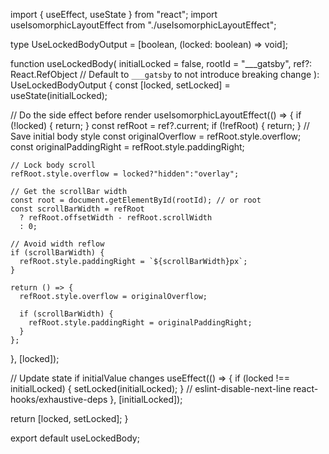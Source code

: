 import { useEffect, useState } from "react";
import useIsomorphicLayoutEffect from "./useIsomorphicLayoutEffect";

type UseLockedBodyOutput = [boolean, (locked: boolean) => void];

function useLockedBody(
  initialLocked = false,
  rootId = "___gatsby",
  ref?: React.RefObject<HTMLElement> // Default to `___gatsby` to not introduce breaking change
): UseLockedBodyOutput {
  const [locked, setLocked] = useState(initialLocked);

  // Do the side effect before render
  useIsomorphicLayoutEffect(() => {
    if (!locked) {
      return;
    }
    const refRoot = ref?.current;
    if (!refRoot) {
      return;
    }
    // Save initial body style
    const originalOverflow = refRoot.style.overflow;
    const originalPaddingRight = refRoot.style.paddingRight;

    // Lock body scroll
    refRoot.style.overflow = locked?"hidden":"overlay";

    // Get the scrollBar width
    const root = document.getElementById(rootId); // or root
    const scrollBarWidth = refRoot
      ? refRoot.offsetWidth - refRoot.scrollWidth
      : 0;

    // Avoid width reflow
    if (scrollBarWidth) {
      refRoot.style.paddingRight = `${scrollBarWidth}px`;
    }

    return () => {
      refRoot.style.overflow = originalOverflow;

      if (scrollBarWidth) {
        refRoot.style.paddingRight = originalPaddingRight;
      }
    };
  }, [locked]);

  // Update state if initialValue changes
  useEffect(() => {
    if (locked !== initialLocked) {
      setLocked(initialLocked);
    }
    // eslint-disable-next-line react-hooks/exhaustive-deps
  }, [initialLocked]);

  return [locked, setLocked];
}

export default useLockedBody;
